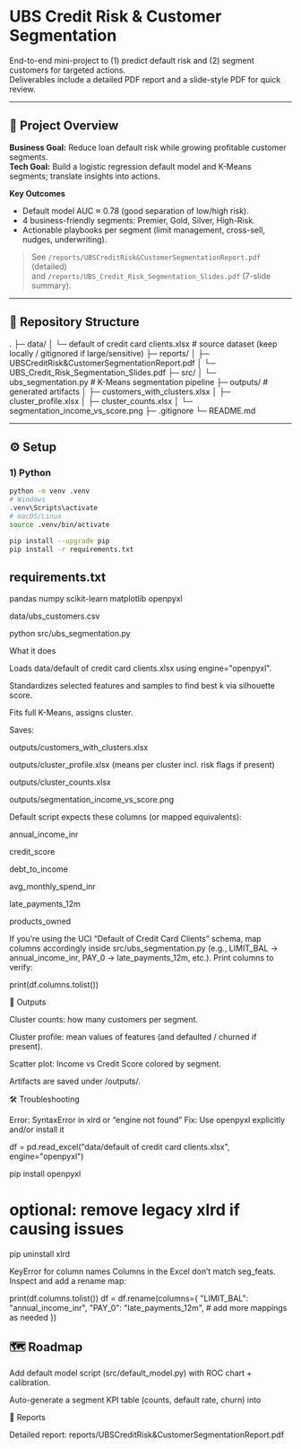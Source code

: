 # UBS Credit Risk & Customer Segmentation

End-to-end mini-project to (1) predict default risk and (2) segment customers for targeted actions.  
Deliverables include a detailed PDF report and a slide-style PDF for quick review.

---

## 🧭 Project Overview

**Business Goal:** Reduce loan default risk while growing profitable customer segments.  
**Tech Goal:** Build a logistic regression default model and K-Means segments; translate insights into actions.

**Key Outcomes**
- Default model AUC ≈ 0.78 (good separation of low/high risk).
- 4 business-friendly segments: Premier, Gold, Silver, High-Risk.
- Actionable playbooks per segment (limit management, cross-sell, nudges, underwriting).

> See `/reports/UBSCreditRisk&CustomerSegmentationReport.pdf` (detailed)  
> and `/reports/UBS_Credit_Risk_Segmentation_Slides.pdf` (7-slide summary).

---

## 📁 Repository Structure

.
├─ data/
│ └─ default of credit card clients.xlsx # source dataset (keep locally / gitignored if large/sensitive)
├─ reports/
│ ├─ UBSCreditRisk&CustomerSegmentationReport.pdf
│ └─ UBS_Credit_Risk_Segmentation_Slides.pdf
├─ src/
│ └─ ubs_segmentation.py # K-Means segmentation pipeline
├─ outputs/ # generated artifacts
│ ├─ customers_with_clusters.xlsx
│ ├─ cluster_profile.xlsx
│ ├─ cluster_counts.xlsx
│ └─ segmentation_income_vs_score.png
├─ .gitignore
└─ README.md


---

## ⚙️ Setup

### 1) Python
```bash
python -m venv .venv
# Windows
.venv\Scripts\activate
# macOS/Linux
source .venv/bin/activate

pip install --upgrade pip
pip install -r requirements.txt
```

## requirements.txt
pandas
numpy
scikit-learn
matplotlib
openpyxl

data/ubs_customers.csv


python src/ubs_segmentation.py

What it does

Loads data/default of credit card clients.xlsx using engine="openpyxl".

Standardizes selected features and samples to find best k via silhouette score.

Fits full K-Means, assigns cluster.

Saves:

outputs/customers_with_clusters.xlsx

outputs/cluster_profile.xlsx (means per cluster incl. risk flags if present)

outputs/cluster_counts.xlsx

outputs/segmentation_income_vs_score.png

Default script expects these columns (or mapped equivalents):

annual_income_inr

credit_score

debt_to_income

avg_monthly_spend_inr

late_payments_12m

products_owned

If you’re using the UCI “Default of Credit Card Clients” schema, map columns accordingly inside src/ubs_segmentation.py (e.g., LIMIT_BAL → annual_income_inr, PAY_0 → late_payments_12m, etc.). Print columns to verify:

print(df.columns.tolist())

🧩 Outputs

Cluster counts: how many customers per segment.

Cluster profile: mean values of features (and defaulted / churned if present).

Scatter plot: Income vs Credit Score colored by segment.

Artifacts are saved under /outputs/.

🛠️ Troubleshooting

Error: SyntaxError in xlrd or “engine not found”
Fix: Use openpyxl explicitly and/or install it

df = pd.read_excel("data/default of credit card clients.xlsx", engine="openpyxl")

pip install openpyxl
# optional: remove legacy xlrd if causing issues
pip uninstall xlrd

KeyError for column names
Columns in the Excel don’t match seg_feats. Inspect and add a rename map:

print(df.columns.tolist())
df = df.rename(columns={
    "LIMIT_BAL": "annual_income_inr",
    "PAY_0": "late_payments_12m",
    # add more mappings as needed
})

## 🗺️ Roadmap

Add default model script (src/default_model.py) with ROC chart + calibration.

Auto-generate a segment KPI table (counts, default rate, churn) into

📄 Reports

Detailed report: reports/UBSCreditRisk&CustomerSegmentationReport.pdf
